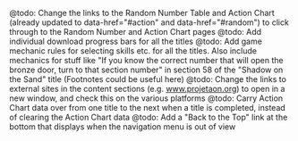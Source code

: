 @todo: Change the links to the Random Number Table and Action Chart (already updated to data-href="#action" and data-href="#random") to click through to the Random Number and Action Chart pages
@todo: Add individual download progress bars for all the titles
@todo: Add game mechanic rules for selecting skills etc. for all the titles. Also include mechanics for stuff like "If you know the correct number that will open the bronze door, turn to that section number" in section 58 of the "Shadow on the Sand" title (Footnotes could be useful here)
@todo: Change the links to external sites in the content sections (e.g. www.projetaon.org) to open in a new window, and check this on the various platforms
@todo: Carry Action Chart data over from one title to the next when a title is completed, instead of clearing the Action Chart data
@todo: Add a "Back to the Top" link at the bottom that displays when the navigation menu is out of view
